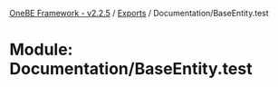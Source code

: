 [OneBE Framework - v2.2.5](../README.md) / [Exports](../modules.md) / Documentation/BaseEntity.test

# Module: Documentation/BaseEntity.test
